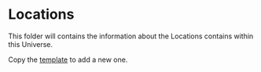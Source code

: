 # Locations

This folder will contains the information about the Locations contains within this Universe.

Copy the [template](https://github.com/the-great-stories/SpaceOperaUniverse/blob/master/Locations/__TEMPLATE.md) to add a new one.
